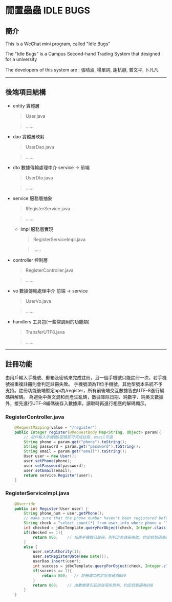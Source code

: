# 閒置蟲蟲 IDLE BUGS
## 簡介

This is a WeChat mini program, called "Idle Bugs"

The "Idle Bugs" is a Campus Second-hand Trading System that designed for a university

The developers of this system are : 張晴渝, 楊單詞, 謝杭靜, 普文平, 卜凡凡
***
## 後端項目結構
- entity 實體層 
   > User.java
     
   > ......
- dao 實體層映射
   > UserDao.java
     
   > ......
- dto 數據傳輸處理中介 service -> 前端 
   > UserDto.java
     
   > ......
- service 服務層抽象 
   > IRegisterService.java
     
   > ......
   - Impl 服務層實現
      > RegisterServiceImpl.java
        
      > ......
- controller 控制層
   > RegisterController.java
     
   > ......
- vo 數據傳輸處理中介 前端 -> service
   > UserVo.java
     
   > ......
- handlers 工具包(一些常調用的功能類)
   > TransferUTF8.java
  
   > ......
***
## 註冊功能
由用戶輸入手機號、郵箱及密碼來完成註冊，且一個手機號只能註冊一次，若手機號被重複註冊則會判定註冊失敗。
手機號須為11位手機號，其他型號本系統不予支持。註冊功能後端暫定api為/register，所有前後端交互數據皆由UTF-8進行編碼與解碼。
為避免中英文混和而產生亂碼，數據庫除日期、純數字、純英文數據外，接先進行UTF-8編碼後存入數據庫，讀取時再進行相應的解碼顯示。
### RegisterController.java
``` Java
    @RequestMapping(value = "/register")
    public Integer register(@RequestBody Map<String, Object> param){
        // 用戶輸入手機號&密碼即可完成註冊，email可選
        String phone = param.get("phone").toString();
        String password = param.get("password").toString();
        String email = param.get("email").toString();
        User user = new User();
        user.setPhone(phone);
        user.setPassword(password);
        user.setEmail(email);
        return service.Register(user);
    }
```

### RegisterServiceImpl.java
``` Java
    @Override
    public int Register(User user) {
        String phone_num = user.getPhone();
        // make sure that the phone number haven't been registered before.
        String check = "select count(*) from user_info where phone = '" + phone_num+ "'";
        int checked = jdbcTemplate.queryForObject(check, Integer.class);
        if(checked == 1){
            return 806;    // 如果手機號已註冊，則判定為註冊失敗，約定狀態碼為806
        }
        else {
            user.setAuthority(1);
            user.setRegisterDate(new Date());
            userDao.insert(user);
            int success = jdbcTemplate.queryForObject(check, Integer.class);
            if(success == 1){
                return 800;   // 註冊成功約定狀態碼為800
            }
            return 808;    // 由數據庫引起的註冊失敗判，約定狀態碼為808
        }
    }
```
